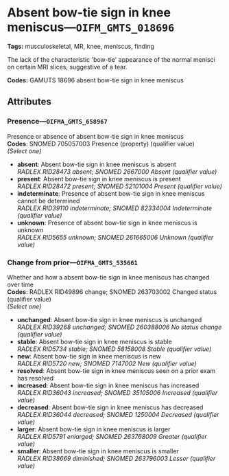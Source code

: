 # Absent bow-tie sign in knee meniscus—`OIFM_GMTS_018696`

**Tags:** musculoskeletal, MR, knee, meniscus, finding

The lack of the characteristic 'bow-tie' appearance of the normal menisci on certain MRI slices, suggestive of a tear.

**Codes:** GAMUTS 18696 absent bow-tie sign in knee meniscus

## Attributes

### Presence—`OIFMA_GMTS_658967`

Presence or absence of absent bow-tie sign in knee meniscus  
**Codes**: SNOMED 705057003 Presence (property) (qualifier value)  
*(Select one)*

- **absent**: Absent bow-tie sign in knee meniscus is absent  
_RADLEX RID28473 absent; SNOMED 2667000 Absent (qualifier value)_
- **present**: Absent bow-tie sign in knee meniscus is present  
_RADLEX RID28472 present; SNOMED 52101004 Present (qualifier value)_
- **indeterminate**: Presence of absent bow-tie sign in knee meniscus cannot be determined  
_RADLEX RID39110 indeterminate; SNOMED 82334004 Indeterminate (qualifier value)_
- **unknown**: Presence of absent bow-tie sign in knee meniscus is unknown  
_RADLEX RID5655 unknown; SNOMED 261665006 Unknown (qualifier value)_

### Change from prior—`OIFMA_GMTS_535661`

Whether and how a absent bow-tie sign in knee meniscus has changed over time  
**Codes**: RADLEX RID49896 change; SNOMED 263703002 Changed status (qualifier value)  
*(Select one)*

- **unchanged**: Absent bow-tie sign in knee meniscus is unchanged  
_RADLEX RID39268 unchanged; SNOMED 260388006 No status change (qualifier value)_
- **stable**: Absent bow-tie sign in knee meniscus is stable  
_RADLEX RID5734 stable; SNOMED 58158008 Stable (qualifier value)_
- **new**: Absent bow-tie sign in knee meniscus is new  
_RADLEX RID5720 new; SNOMED 7147002 New (qualifier value)_
- **resolved**: Absent bow-tie sign in knee meniscus seen on a prior exam has resolved  
- **increased**: Absent bow-tie sign in knee meniscus has increased  
_RADLEX RID36043 increased; SNOMED 35105006 Increased (qualifier value)_
- **decreased**: Absent bow-tie sign in knee meniscus has decreased  
_RADLEX RID36044 decreased; SNOMED 1250004 Decreased (qualifier value)_
- **larger**: Absent bow-tie sign in knee meniscus is larger  
_RADLEX RID5791 enlarged; SNOMED 263768009 Greater (qualifier value)_
- **smaller**: Absent bow-tie sign in knee meniscus is smaller  
_RADLEX RID38669 diminished; SNOMED 263796003 Lesser (qualifier value)_